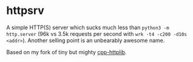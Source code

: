 # httpsrv
A simple HTTP(S) server which sucks much less than `python3 -m http.server` (96k vs 3.5k requests per second with `wrk -t4 -c200 -d10s <addr>`). Another selling point is an unbearably awesome name.

Based on my fork of tiny but mighty [cpp-httplib](https://github.com/vitaly-castLabs/cpp-httplib).
